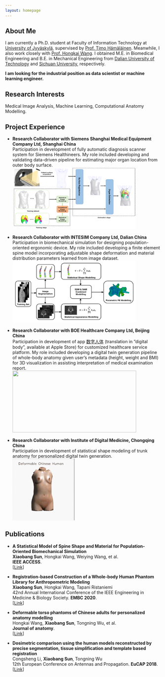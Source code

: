 ```yaml
---
layout: homepage
---
```


## About Me

I am currently a Ph.D. student at Faculty of Information Technology at [University of Jyväskylä](https://www.jyu.fi/it/fi), supervised by [Prof. Timo Hämäläinen](http://users.jyu.fi/~timoh/). Meanwhile, I also work closely with [Prof. Hongkai Wang](http://faculty.dlut.edu.cn/2014011045/en/index.htm). I obtained M.E. in Biomedical Engineering and B.E. in Mechanical Engineering from [Dalian University of Technology](https://en.dlut.edu.cn/) and [Sichuan University](https://en.scu.edu.cn/), respectively. 

**I am looking for the industrial position as data scientist or machine learning engineer.**

## Research Interests

Medical Image Analysis, Machine Learning, Computational Anatomy Modelling.

## Project Experience 

- **Research Collaborator with Siemens Shanghai Medical Equipment Company Ltd, Shanghai China**
  <br>
  Participation in development of fully automatic diagnosis scanner system for Siemens Healthineers. My role included developing and validating data-driven pipeline for estimating major organ location from outer body surface.
  <br>
  <img src="/assets/pipeline.PNG" width="400" height="200">
  
- **Research Collaborator with INTESIM Company Ltd, Dalian China**
  <br>
  Participation in biomechanical simulation for designing population-oriented ergonomic device. My role included developing a finite element spine model incorporating adjustable shape deformation and material distribution parameters learned from image dataset.
  <br>
  <img src="/assets/flow.png" width="400" height="200">
  
- **Research Collaborator with BOE Healthcare Company Ltd, Beijing China**
  <br>
Participation in development of app [数字人体](https://apps.apple.com/cn/app/%E6%95%B0%E5%AD%97%E4%BA%BA%E4%BD%93/id1474729526) (translation in ”digital body”, available at Apple Store) for customized healthcare service platform. My role included developing a digital twin generation pipeline of whole-body anatomy given user’s metadata (height, weight and BMI) for 3D visualization in assisting interpretation of medical examination report.
  <br>
  <img src="/assets/lib.gif" width="400" height="200">
  
- **Research Collaborator with Institute of Digital Medicine, Chongqing China**
  <br>
Participation in development of statistical shape modeling of trunk anatomy for personalized digital twin generation.
  <br>
  <img src="/assets/ssm.gif" width="200" height="200">
  
## Publications

- **A Statistical Model of Spine Shape and Material for Population-Oriented Biomechanical Simulation**
  <br>
  **Xiaobang Sun**, Hongkai Wang, Weiying Wang, et al.
  <br>
  **IEEE ACCESS**.
  <br>
  [[Link](https://ieeexplore.ieee.org/iel7/6287639/9312710/09618930.pdf)] 

- **Registration-based Construction of a Whole-body Human Phantom Library for Anthropometric Modeling**
  <br>
  **Xiaobang Sun**, Hongkai Wang, Tapani Ristaniemi
  <br>
  42nd Annual International Conference of the IEEE Engineering in Medicine & Biology Society. **EMBC 2020**.
  <br>
  [[Link](https://ieeexplore.ieee.org/stamp/stamp.jsp?tp=&arnumber=9175295)]

- **Deformable torso phantoms of Chinese adults for personalized anatomy modelling**
  <br>
  Hongkai Wang, **Xiaobang Sun**, Tongning Wu, et al.
  <br>
  **Journal of anatomy**.
  <br>
  [[Link](https://onlinelibrary.wiley.com/doi/pdf/10.1111/joa.12815)]

- **Dosimetric comparison using the human models reconstructed by precise segmentation, tissue simplification and template based registration**
  <br>
  Congsheng Li, **Xiaobang Sun**, Tongning Wu
  <br>
  12th European Conference on Antennas and Propagation. **EuCAP 2018**.
  <br>
  [[Link](https://digital-library.theiet.org/content/conferences/10.1049/cp.2018.0494)]

